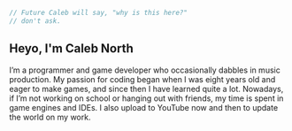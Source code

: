 ```cs
// Future Caleb will say, "why is this here?"
// don't ask.
```
<h2>Heyo, I'm Caleb North</h2>
I’m a programmer and game developer who occasionally dabbles in music production. My passion for coding began when I was eight years old and eager to make games, and since then I have learned quite a lot. Nowadays, if I’m not working on school or hanging out with friends, my time is spent in game engines and IDEs. I also upload to YouTube now and then to update the world on my work.

